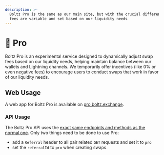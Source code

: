 ```yaml
---
description: >-
  Boltz Pro is the same as our main site, but with the crucial difference that
  fees are variable and set based on our liquidity needs
---
```


# 🏅 Pro

Boltz Pro is an experimental service designed to dynamically adjust swap fees
based on our liquidity needs, helping maintain balance between our wallets and
Lightning channels. We temporarily offer incentives (like 0% or even negative
fees) to encourage users to conduct swaps that work in favor of our liquidity
needs.

## Web Usage

A web app for Boltz Pro is available on
[pro.boltz.exchange](https://pro.boltz.exchange/).

### API Usage

The Boltz Pro API uses the
[exact same endpoints and methods as the normal one](api-v2.md). Only two things
need to be done to use Pro:

- add a `Referral` header to all pair related `GET` requests and set it to `pro`
- set the `referralId` to `pro` when creating swaps
